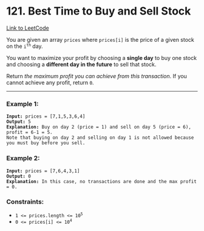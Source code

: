 # 121. Best Time to Buy and Sell Stock

[Link to LeetCode](https://leetcode.com/problems/best-time-to-buy-and-sell-stock/)

You are given an array `prices` where `prices[i]` is the price of a given stock on the <code>i<sup>th</sup></code> day.

You want to maximize your profit by choosing a **single day** to buy one stock and choosing a **different day in the future** to sell that stock.

Return _the maximum profit you can achieve from this transaction_. If you cannot achieve any profit, return `0`.

---

### Example 1:

<pre><code><strong>Input:</strong> prices = [7,1,5,3,6,4]
<strong>Output:</strong> 5
<strong>Explanation:</strong> Buy on day 2 (price = 1) and sell on day 5 (price = 6), profit = 6-1 = 5.
Note that buying on day 2 and selling on day 1 is not allowed because you must buy before you sell.</code></pre>

### Example 2:

<pre><code><strong>Input:</strong> prices = [7,6,4,3,1]
<strong>Output:</strong> 0
<strong>Explanation:</strong> In this case, no transactions are done and the max profit = 0.</code></pre>

### Constraints:

* <code>1 <= prices.length <= 10<sup>5</sup></code>
* <code>0 <= prices[i] <= 10<sup>4</sup></code>